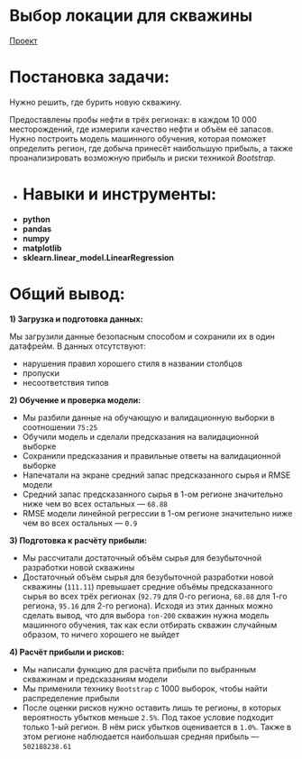 # Выбор локации для скважины
[Проект](Яндекс.Практикум%20Проект%20№8%20Выбор%20локации%20для%20скважины.ipynb)  
# Постановка задачи:    
Нужно решить, где бурить новую скважину.

Предоставлены пробы нефти в трёх регионах: в каждом 10 000 месторождений, где измерили качество нефти и объём её запасов. Нужно построить модель машинного обучения, которая поможет определить регион, где добыча принесёт наибольшую прибыль, а также проанализировать возможную прибыль и риски техникой *Bootstrap.*
- # Навыки и инструменты:  
* **python**
* **pandas**
* **numpy**
* **matplotlib**
* **sklearn.linear_model.LinearRegression**
# Общий вывод:
**1) Загрузка и подготовка данных:**

Мы загрузили данные безопасным способом и сохранили их в один датафрейм. В данных отсутствуют:

- нарушения правил хорошего стиля в названии столбцов
- пропуски
- несоответствия типов
    
**2) Обучение и проверка модели:**
- Мы разбили данные на обучающую и валидационную выборки в соотношении `75:25`
- Обучили модель и сделали предсказания на валидационной выборке
- Сохранили предсказания и правильные ответы на валидационной выборке
- Напечатали на экране средний запас предсказанного сырья и RMSE модели
- Средний запас предсказанного сырья в 1-ом регионе значительно ниже чем во всех остальных — `68.88`
- RMSE модели линейной регрессии в 1-ом регионе значительно ниже чем во всех остальных — `0.9`

**3) Подготовка к расчёту прибыли:** 
- Мы рассчитали достаточный объём сырья для безубыточной разработки новой скважины
- Достаточный объём сырья для безубыточной разработки новой скважины (`111.11`) превышает средние объёмы предсказанного сырья во всех трёх регионах (`92.79` для 0-го региона, `68.88` для 1-го региона, `95.16` для 2-го региона). Иcходя из этих данных можно сделать вывод, что для выбора `топ-200` скважин нужна модель машинного обучения, так как если отбирать скважин случайным образом, то ничего хорошего не выйдет

**4) Расчёт прибыли и рисков:**
- Мы написали функцию для расчёта прибыли по выбранным скважинам и предсказаниям модели
- Мы применили технику `Bootstrap` с 1000 выборок, чтобы найти распределение прибыли
- После оценки рисков нужно оставить лишь те регионы, в которых вероятность убытков меньше `2.5%`. Под такое условие подходит только 1-ый регион. В нём риск убытков оценивается в `1.0%`. Также в этом регионе наблюдается наибольшая средняя прибыль — `502188238.61`
